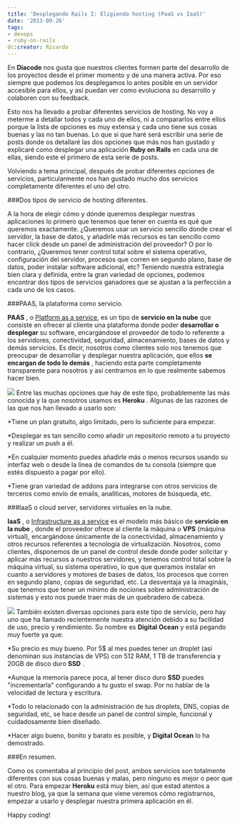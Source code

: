 ```yaml
---
title: 'Desplegando Rails I: Eligiendo hosting (PaaS vs IaaS)'
date: '2013-09-26'
tags:
- devops
- ruby-on-rails
dc:creator: Ricardo
---
```


En 
**Diacode**
 nos gusta que nuestros clientes formen parte del desarrollo de los proyectos desde el primer momento y de una manera activa. Por eso siempre que podemos los desplegamos lo antes posible en un servidor accesible para ellos, y así puedan ver como evoluciona su desarrollo y colaboren con su 
feedback.

Esto nos ha llevado a probar diferentes servicios de 
hosting. No voy a meterme a detallar todos y cada uno de ellos, ni a compararlos entre ellos porque la lista de opciones es muy extensa y cada uno tiene sus cosas buenas y las no tan buenas. Lo que si que haré será escribir una serie de posts donde os detallaré las dos opciones que más nos han gustado y explicaré como desplegar una aplicación 
**Ruby on Rails**
 en cada una de ellas, siendo este el primero de esta serie de posts.

Volviendo a tema principal, después de probar diferentes opciones de servicios, particularmente nos han gustado mucho dos servicios completamente diferentes el uno del otro.
<!--more--> 
<!-- more -->###Dos tipos de servicio de hosting diferentes.

A la hora de elegir cómo y dónde queremos desplegar nuestras aplicaciones lo primero que tenemos que tener en cuenta es qué que queremos exactamente.
¿Queremos usar un servicio sencillo donde crear el 
servidor, la base de datos, y añadirle más recursos es tan sencillo como hacer 
click desde un panel de administración del proveedor? O por lo contrario, ¿Queremos tener control total sobre el sistema operativo, configuración del servidor, procesos que corren en segundo plano, base de datos, poder instalar software adicional, etc?
Teniendo nuestra estrategia bien clara y definida, entre la gran variedad de opciones, podemos encontrar dos tipos de servicios ganadores que se ajustan a la perfección a cada uno de los casos.

###PAAS, la plataforma como servicio.


**PAAS**
, o 
[Platform as a service](http://es.wikipedia.org/wiki/Plataforma_como_servicio#Plataforma_como_servicio), es un tipo de 
**servicio en la nube**
 que consiste en ofrecer al cliente una plataforma donde poder 
**desarrollar o desplegar**
 su software, encargándose el proveedor de todo lo referente a los servidores, conectividad, seguridad, almacenamiento, bases de datos y demás servicios. Es decir, nosotros como clientes solo nos tenemos que preocupar de desarrollar y desplegar nuestra aplicación, que ellos 
**se encargan de todo lo demás**
, haciendo esta parte completamente transparente para nosotros y así centrarnos en lo que realmente sabemos hacer bien.

[![](http://blog.diacode.com/wp-content/uploads/2013/09/heroku-logo.png)](https://www.heroku.com/)
Entre las muchas opciones que hay de este tipo, probablemente las más conocida y la que nosotros usamos es 
**Heroku**
. Algunas de las razones de las que nos han llevado a usarlo son:

*Tiene un plan gratuito, algo limitado, pero lo suficiente para empezar.

	
*Desplegar es tan sencillo como añadir un repositorio remoto a tu proyecto y realizar un 
push a él.

	
*En cualquier momento puedes añadirle más o menos recursos usando su interfaz web o desde la linea de comandos de tu consola (siempre que estés dispuesto a pagar por ello).

	
*Tiene gran variedad de 
addons para integrarse con otros servicios de terceros como envío de 
emails, analíticas, motores de búsqueda, etc.

###IaaS o cloud server, servidores virtuales en la nube.


**IaaS**
, o 
[Infrastructure as a service](http://en.wikipedia.org/wiki/Infrastructure_as_a_service#Infrastructure_as_a_service_.28IaaS.29) es el modelo más básico de 
**servicio en la nube**
, donde el proveedor ofrece al cliente la máquina o 
**VPS**
 (máquina virtual), encargándose únicamente de la conectividad, almacenamiento y otros recursos referentes a tecnología de virtualización. Nosotros, como clientes, disponemos de un panel de control desde donde poder solicitar y aplicar más recursos a nuestros servidores, y tenemos control total sobre la máquina virtual, su sistema operativo, lo que que queramos instalar en cuanto a servidores y motores de bases de datos, los procesos que corren en segundo plano, copias de seguridad, etc. La desventaja ya la imagináis, que tenemos que tener un mínimo de nociones sobre administración de sistemas y esto nos puede traer más de un quebradero de cabeza.

[![](http://blog.diacode.com/wp-content/uploads/2013/09/digital-ocean-logo.png)](https://www.digitalocean.com/?refcode=86b3281830df)
También existen diversas opciones para este tipo de servicio, pero hay uno que ha llamado recientemente nuestra atención debido a su facilidad de uso, precio y rendimiento. Su nombre es 
**Digital Ocean**
 y está pegando muy fuerte ya que:

*Su precio es muy bueno. Por 5$ al mes puedes tener un 
droplet (asi denominan sus instancias de VPS) con 512 RAM, 1 TB de transferencia y 20GB de disco duro 
**SSD**
.

	
*Aunque la memoria parece poca, al tener disco duro 
**SSD**
 puedes "incrementarla" configurando a tu gusto el 
swap. Por no hablar de la velocidad de lectura y escritura.

	
*Todo lo relacionado con la administración de tus 
droplets, DNS, copias de seguridad, etc, se hace desde un panel de control simple, funcional y cuidadosamente bien diseñado.

	
*Hacer algo bueno, bonito y barato es posible, y 
**Digital Ocean**
 lo ha demostrado.

###En resumen.

Como os comentaba al principio del post, ambos servicios son totalmente diferentes con sus cosas buenas y malas, pero ninguno es mejor o peor que el otro. Para empezar 
**Heroku**
 está muy bien, así que estad atentos a nuestro blog, ya que la semana que viene veremos cómo registrarnos, empezar a usarlo y desplegar nuestra primera aplicación en él.

Happy coding!
